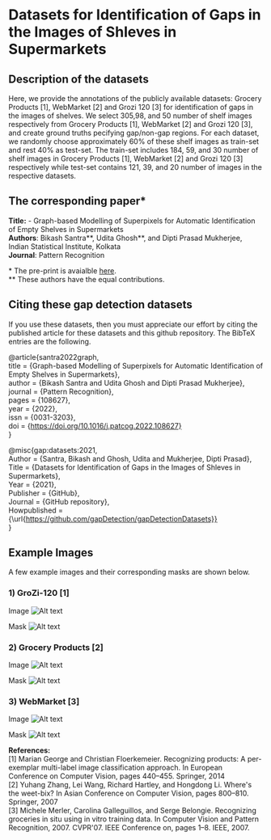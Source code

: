 # Datasets for Identification of Gaps in the Images of Shleves in Supermarkets

## Description of the datasets
Here, we provide the annotations of the publicly available datasets: Grocery Products [1], WebMarket [2] and Grozi 120 [3] for identification of gaps in the images of shelves. We select 305,98, and 50 number of shelf images respectively from Grocery Products [1], WebMarket [2] and Grozi 120 [3], and create ground truths pecifying gap/non-gap regions. For each dataset, we randomly choose approximately 60% of these shelf images as train-set and rest 40% as test-set. The train-set includes 184, 59, and 30 number of shelf images in Grocery Products [1], WebMarket [2] and Grozi 120 [3] respectively while test-set contains 121, 39, and 20 number of images in the respective datasets.

## The corresponding paper*
<b>Title:</b> - Graph-based Modelling of Superpixels for Automatic Identification of Empty Shelves in Supermarkets<br>
<b>Authors</b>: Bikash Santra**, Udita Ghosh**, and Dipti Prasad Mukherjee, Indian Statistical Institute, Kolkata<br>
<b>Journal</b>: Pattern Recognition

\* The pre-print is avaialble [here](http://www.bikashsantra.byethost7.com/pdfs/gap_PR.pdf).<br>
** These authors have the equal contributions.

## Citing these gap detection datasets
If you use these datasets, then you must appreciate our effort by citing the published article for these datasets and this github repository. The BibTeX entries are the following.<br>

@article{santra2022graph,<br>
title = {Graph-based Modelling of Superpixels for Automatic Identification of Empty Shelves in Supermarkets},<br>
author = {Bikash Santra and Udita Ghosh and Dipti Prasad Mukherjee},<br>
journal = {Pattern Recognition},<br>
pages = {108627},<br>
year = {2022},<br>
issn = {0031-3203},<br>
doi = {https://doi.org/10.1016/j.patcog.2022.108627}<br>
}

@misc{gap:datasets:2021,<br>
  Author = {Santra, Bikash and Ghosh, Udita and Mukherjee, Dipti Prasad},<br>
  Title = {Datasets for Identification of Gaps in the Images of Shleves in Supermarkets},<br>
  Year = {2021},<br>
  Publisher = {GitHub},<br>
  Journal = {GitHub repository},<br>
  Howpublished = {\url{https://github.com/gapDetection/gapDetectionDatasets}}<br>
}


## Example Images
A few example images and their corresponding masks are shown below.

### 1) GroZi-120 [1]

Image
![Alt text](./GroZi-120/Train/Images/001.jpg?raw=true "Title")

Mask
![Alt text](./001.jpg?raw=true "Title")


### 2) Grocery Products [2]

Image
![Alt text](./268_Image.jpg?raw=true "Title")

Mask
![Alt text](./268.jpg?raw=true "Title")


### 3) WebMarket [3]

Image
![Alt text](./WebMarket/Train/Images/db251.jpg?raw=true "Title")

Mask
![Alt text](./db251.jpg?raw=true "Title")

<b>References:</b></br>
[1] Marian George and Christian Floerkemeier. Recognizing products: A per-exemplar multi-label image classification approach. In European Conference on Computer Vision, pages 440–455. Springer, 2014 </br>
[2] Yuhang Zhang, Lei Wang, Richard Hartley, and Hongdong Li. Where's the weet-bix? In Asian Conference on Computer Vision, pages 800–810. Springer, 2007 </br>
[3] Michele Merler, Carolina Galleguillos, and Serge Belongie. Recognizing groceries in situ using in vitro training data. In Computer Vision and Pattern Recognition, 2007. CVPR'07. IEEE Conference on, pages 1–8. IEEE, 2007. </br>

